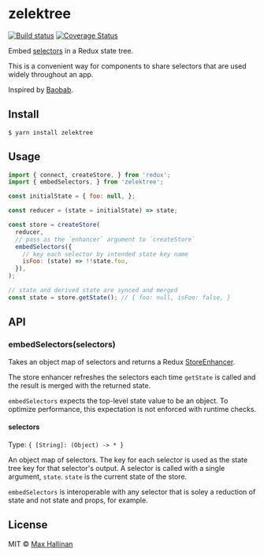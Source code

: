 # zelektree
[![Build status](https://travis-ci.org/maxhallinan/zelektree.svg?branch=master)](https://travis-ci.org/maxhallinan/zelektree)
[![Coverage Status](https://coveralls.io/repos/github/maxhallinan/zuhlektion/badge.svg?branch=master)](https://coveralls.io/github/maxhallinan/zuhlektion?branch=master)

Embed [selectors](https://stackoverflow.com/questions/38674200/what-are-selectors-in-redux)
in a Redux state tree.

This is a convenient way for components to share selectors that are used widely
throughout an app.

Inspired by [Baobab](https://github.com/Yomguithereal/baobab#computed-data-or-monkey-business).


## Install

```
$ yarn install zelektree
```


## Usage

```javascript
import { connect, createStore, } from 'redux';
import { embedSelectors, } from 'zelektree';

const initialState = { foo: null, };

const reducer = (state = initialState) => state;

const store = createStore(
  reducer,
  // pass as the `enhancer` argument to `createStore`
  embedSelectors({
    // key each selector by intended state key name
    isFoo: (state) => !!state.foo,
  }),
);

// state and derived state are synced and merged
const state = store.getState(); // { foo: null, isFoo: false, }
```


## API

### embedSelectors(selectors)

Takes an object map of selectors and returns a Redux
[StoreEnhancer](http://redux.js.org/docs/Glossary.html#store-enhancer).

The store enhancer refreshes the selectors each time `getState` is called and
the result is merged with the returned state.

`embedSelectors` expects the top-level state value to be an object. To optimize
performance, this expectation is not enforced with runtime checks.

#### selectors

Type: `{ [String]: (Object) -> * }`

An object map of selectors. The key for each selector is used as the state tree
key for that selector's output. A selector is called with a single argument, `state`.
`state` is the current state of the store.

`embedSelectors` is interoperable with any selector that is soley a reduction of
state and not state and props, for example.


## License

MIT © [Max Hallinan](https://github.com/maxhallinan)
